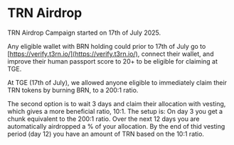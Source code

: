 # TRN Airdrop

TRN Airdrop Campaign started on 17th of July 2025.

Any eligible wallet with BRN holding could prior to 17th of July go to [https://verify.t3rn.io/](https://verify.t3rn.io/), connect their wallet, and improve their human passport score to 20+ to be eligible for claiming at TGE.

At TGE (17th of July), we allowed anyone eligible to immediately claim their TRN tokens by burning BRN, to a 200:1 ratio.

The second option is to wait 3 days and claim their allocation with vesting, which gives a more beneficial ratio, 10:1. The setup is:
On day 3 you get a chunk equivalent to the 200:1 ratio.
Over the next 12 days you are automatically airdropped a % of your allocation.
By the end of thid vesting period (day 12) you have an amount of TRN based on the 10:1 ratio.
